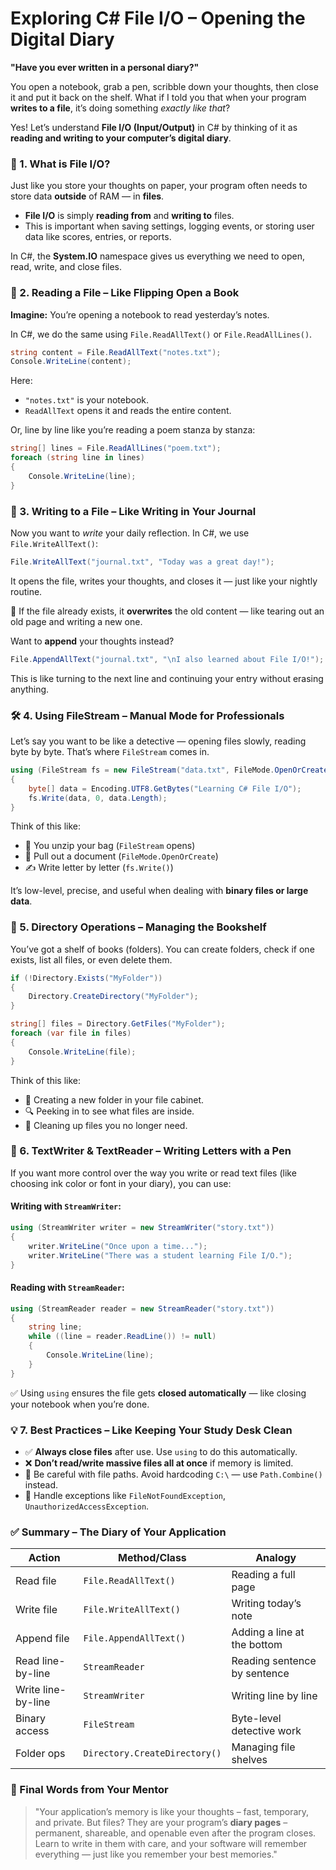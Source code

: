 
#  Exploring C# File I/O – Opening the Digital Diary

**"Have you ever written in a personal diary?"**

You open a notebook, grab a pen, scribble down your thoughts, then close it and put it back on the shelf.
What if I told you that when your program **writes to a file**, it’s doing something *exactly like that*?

Yes! Let’s understand **File I/O (Input/Output)** in C# by thinking of it as **reading and writing to your computer’s digital diary**.

### 📘 1. **What is File I/O?**

Just like you store your thoughts on paper, your program often needs to store data **outside** of RAM — in **files**.

* **File I/O** is simply **reading from** and **writing to** files.
* This is important when saving settings, logging events, or storing user data like scores, entries, or reports.

In C#, the **System.IO** namespace gives us everything we need to open, read, write, and close files.

### 🧾 2. **Reading a File – Like Flipping Open a Book**

**Imagine:** You’re opening a notebook to read yesterday’s notes.

In C#, we do the same using `File.ReadAllText()` or `File.ReadAllLines()`.

```csharp
string content = File.ReadAllText("notes.txt");
Console.WriteLine(content);
```

Here:

* `"notes.txt"` is your notebook.
* `ReadAllText` opens it and reads the entire content.

Or, line by line like you’re reading a poem stanza by stanza:

```csharp
string[] lines = File.ReadAllLines("poem.txt");
foreach (string line in lines)
{
    Console.WriteLine(line);
}
```

### 📝 3. **Writing to a File – Like Writing in Your Journal**

Now you want to *write* your daily reflection. In C#, we use `File.WriteAllText()`:

```csharp
File.WriteAllText("journal.txt", "Today was a great day!");
```

It opens the file, writes your thoughts, and closes it — just like your nightly routine.

🔁 If the file already exists, it **overwrites** the old content — like tearing out an old page and writing a new one.

Want to **append** your thoughts instead?

```csharp
File.AppendAllText("journal.txt", "\nI also learned about File I/O!");
```

This is like turning to the next line and continuing your entry without erasing anything.


### 🛠️ 4. **Using FileStream – Manual Mode for Professionals**

Let’s say you want to be like a detective — opening files slowly, reading byte by byte.
That’s where `FileStream` comes in.

```csharp
using (FileStream fs = new FileStream("data.txt", FileMode.OpenOrCreate))
{
    byte[] data = Encoding.UTF8.GetBytes("Learning C# File I/O");
    fs.Write(data, 0, data.Length);
}
```

Think of this like:

* 🎒 You unzip your bag (`FileStream` opens)
* 📄 Pull out a document (`FileMode.OpenOrCreate`)
* ✍️ Write letter by letter (`fs.Write()`)

It’s low-level, precise, and useful when dealing with **binary files or large data**.


### 📂 5. **Directory Operations – Managing the Bookshelf**

You’ve got a shelf of books (folders). You can create folders, check if one exists, list all files, or even delete them.

```csharp
if (!Directory.Exists("MyFolder"))
{
    Directory.CreateDirectory("MyFolder");
}

string[] files = Directory.GetFiles("MyFolder");
foreach (var file in files)
{
    Console.WriteLine(file);
}
```

Think of this like:

* 📁 Creating a new folder in your file cabinet.
* 🔍 Peeking in to see what files are inside.
* 🧹 Cleaning up files you no longer need.


### 🧵 6. **TextWriter & TextReader – Writing Letters with a Pen**

If you want more control over the way you write or read text files (like choosing ink color or font in your diary), you can use:

#### Writing with `StreamWriter`:

```csharp
using (StreamWriter writer = new StreamWriter("story.txt"))
{
    writer.WriteLine("Once upon a time...");
    writer.WriteLine("There was a student learning File I/O.");
}
```

#### Reading with `StreamReader`:

```csharp
using (StreamReader reader = new StreamReader("story.txt"))
{
    string line;
    while ((line = reader.ReadLine()) != null)
    {
        Console.WriteLine(line);
    }
}
```

✅ Using `using` ensures the file gets **closed automatically** — like closing your notebook when you’re done.


### 💡 7. Best Practices – Like Keeping Your Study Desk Clean

* ✅ **Always close files** after use. Use `using` to do this automatically.
* ❌ **Don’t read/write massive files all at once** if memory is limited.
* 🔐 Be careful with file paths. Avoid hardcoding `C:\` — use `Path.Combine()` instead.
* 🧪 Handle exceptions like `FileNotFoundException`, `UnauthorizedAccessException`.

 

### ✅ Summary – The Diary of Your Application

| Action             | Method/Class                  | Analogy                      |
| ------------------ | ----------------------------- | ---------------------------- |
| Read file          | `File.ReadAllText()`          | Reading a full page          |
| Write file         | `File.WriteAllText()`         | Writing today’s note         |
| Append file        | `File.AppendAllText()`        | Adding a line at the bottom  |
| Read line-by-line  | `StreamReader`                | Reading sentence by sentence |
| Write line-by-line | `StreamWriter`                | Writing line by line         |
| Binary access      | `FileStream`                  | Byte-level detective work    |
| Folder ops         | `Directory.CreateDirectory()` | Managing file shelves        |

 

### 🌟 Final Words from Your Mentor

> "Your application’s memory is like your thoughts – fast, temporary, and private. But files? They are your program’s **diary pages** – permanent, shareable, and openable even after the program closes. Learn to write in them with care, and your software will remember everything — just like you remember your best memories."

 